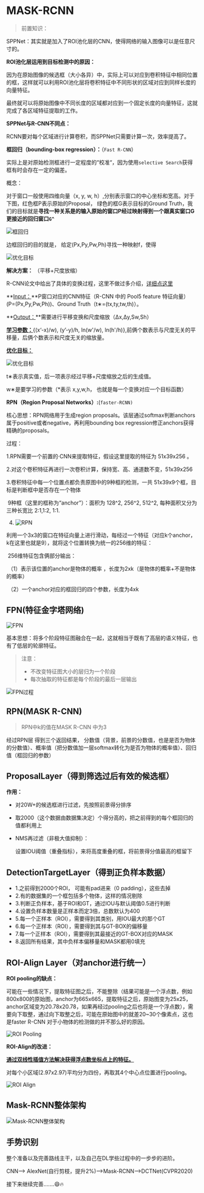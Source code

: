 #  MASK-RCNN

> 前置知识：

SPPNet：其实就是加入了ROI池化层的CNN，使得网络的输入图像可以是任意尺寸的。

**ROI池化层运用到目标检测中的原因：**

因为在原始图像的候选框（大小各异）中，实际上可以对应到卷积特征中相同位置的框，这样就可以利用ROI池化层将卷积特征中不同形状的区域对应到同样长度的向量特征。

最终就可以将原始图像中不同长度的区域都对应到一个固定长度的向量特征，这就完成了各区域特征提取的工作。

**SPPNet与R-CNN不同点：**

RCNN要对每个区域进行计算卷积，而SPPNet只需要计算一次，效率提高了。

**框回归（**bounding-box regression**）：**（`Fast R-CNN`）

实际上是对原始检测框进行一定程度的“校准“，因为使用`selective Search`获得框有时会存在一定的偏差。

概念：

对于窗口一般使用四维向量（x, y, w, h）,分别表示窗口的中心坐标和宽高。对于下图，红色框P表示原始的Proposal， 绿色的框G表示目标的Ground Truth，我们的目标就是**寻找一种关系是的输入原始的窗口P经过映射得到一个跟真实窗口G更接近的回归窗口`G^`**



![框回归](./images/kuang.png)

边框回归的目的就是， 给定(Px,Py,Pw,Ph)寻找一种映射f，使得

![优化目标](./images/youhuamubiao.png)

**解决方案：** （平移+尺度放缩）

R-CNN论文中给出了具体的变换过程，这里不做过多介绍，[详细点这里](https://arxiv.org/pdf/1311.2524.pdf)

**<u>Input：</u>**P窗口对应的CNN特征（R-CNN 中的 Pool5 feature 特征向量）(P=(Px,Py,Pw,Ph))、Ground Truth（t∗=(tx,ty,tw,th)）。

**<u>Output：</u>**需要进行平移变换和尺度缩放（Δx,Δy,Sw,Sh）

**<u>学习参数：</u>**{(x‘-x)/w),  (y’-y)/h,  ln(w'/w),  ln(h'/h)},前俩个数表示与尺度无关的平移量，后俩个数表示和尺度无关的缩放量。

**<u>优化目标：</u>** 

![优化目标](./images/youhua.png)



t∗表示真实值，后一项表示经过平移+尺度缩放之后的生成值。

w∗是要学习的参数（*表示 x,y,w,h， 也就是每一个变换对应一个目标函数）

**RPN（Region Proposal Networks）:**(`faster-RCNN)`

核心思想：RPN网络用于生成region proposals。该层通过softmax判断anchors属于positive或者negative，再利用bounding box regression修正anchors获得精确的proposals。

过程：

1.RPN需要一个前置的·CNN来提取特征，假设这里提取的特征为 51x39x256  。

2.对这个卷积特征再进行一次卷积计算，保持宽、高、通道数不变，51x39x256

3.卷积特征中每一个位置点都负责原图中的9种框的检测，一共 51x39x9个框，目标是判断框中是否存在一个物体

​         9种框（这里的框称为“anchor”）：面积为 128^2, 256^2, 512^2, 每种面积又分为三种长宽比 2:1,1:2, 1:1.

4. ![RPN](./images/RPN.png)



​      利用一个3x3的窗口在特征向量上进行滑动，每经过一个特征（对应k个anchor，k在这里也就是9），就将这个位置转换为统一的256维的特征：

​         256维特征包含俩部分输出：

​                                         （1）表示该位置的anchor是物体的概率 ，长度为2xk（是物体的概率+不是物体的概率）

​                                         （2）一个anchor对应的框回归的四个参数，长度为4xk



## FPN(特征金字塔网络)

![FPN](./images/FPN.png)



基本思想：将多个阶段特征图融合在一起，这就相当于既有了高层的语义特征，也有了低层的轮廓特征。

> 注意：
>
> * 不改变特征图大小的层归为一个阶段
> * 每次抽取的特征都是每个阶段的最后一层输出

![FPN过程](./images/FPN-progress.png)

## RPN(MASK R-CNN)

> RPN中k的值在MASK R-CNN 中为3

经过RPN层 得到三个返回结果， 分数值（背景，前景的分数值，也是是否为物体的分数值）、概率值（把分数值加一层softmax转化为是否为物体的概率值）、回归值（框回归的参数）

## ProposalLayer（得到筛选过后有效的候选框）

**作用：**

* 对20W+的候选框进行过滤，先按照前景得分排序

* 取2000（这个数据由数据集决定）个得分高的，把之前得到的每个框回归的值都利用上

* NMS再过滤（非极大值抑制）：

  设置IOU阈值（重叠指标），来将高度重叠的框，将前景得分值最高的框留下

## DetectionTargetLayer（得到正负样本数据）

* 1.之前得到2000个ROI， 可能有pad进来（0 padding），这些去掉
* 2.有的数据集的一个框包括多个物体，这样的情况剔除
* 3.判断正负样本，基于ROI和GT，通过IOU与默认阈值0.5进行判断
* 4.设置负样本数量是正样本而定3倍，总数默认为400
* 5.每一个正样本（ROI），需要得到其类别，用IOU最大的那个GT
* 6.每一个正样本（ROI），需要得到其与GT-BOX的偏移量
* 7.每一个正样本（ROI），需要得到其最接近的GT-BOX对应的MASK
* 8.返回所有结果，其中负样本偏移量和MASK都用0填充

## ROI-Align Layer（对anchor进行统一）

**ROI pooling的缺点：**

可能在一些情况下，提取特征图之后，不能整除（结果可能是一个浮点数，例如800x800的原始图，anchor为665x665，提取特征之后，原始图变为25x25，anchor区域变为20.78x20.78，如果再经过pooling之后也将是一个浮点数），需要向下取整，通过向下取整之后，可能在原始图中的就差20~30个像素点，这也是faster R-CNN 对于小物体的检测做的并不那么好的原因。

![ROI Pooling](./images/roipooling.png)

**ROI-Align的改进：**

**<u>通过双线性插值方法解决获得浮点数坐标点上的特征。</u>**

对每个小区域(2.97x2.97)平均分为四份，再取其4个中心点位置进行pooling。

![ROI Align](./images/roialign.png)

## Mask-RCNN整体架构

![Mask-RCNN整体架构](./images/mask-rcnn.png)

## 手势识别

整个准备以及完善路线主干，以及自己在DL学些过程中的一步步的进阶。

CNN—> AlexNet(自行剪枝，提升2%)—>Mask-RCNN—>DCTNet(CVPR2020)

接下来继续完善.......:smile::fire:

